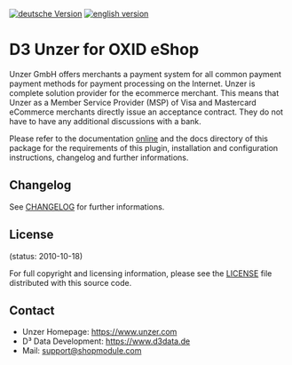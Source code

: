 [![deutsche Version](https://logos.oxidmodule.com/de2_xs.svg)](README.md)
[![english version](https://logos.oxidmodule.com/en2_xs.svg)](README.en.md)

# D3 Unzer for OXID eShop

Unzer GmbH offers merchants a payment system for all common payment payment methods for payment processing on the Internet. Unzer is complete solution provider for the ecommerce merchant. This means that Unzer as a Member Service Provider (MSP) of Visa and Mastercard eCommerce merchants directly issue an acceptance contract. They do not have to have any additional discussions with a bank.

Please refer to the documentation [online](https://docs.oxidmodule.com/Unzer/) and the docs directory of this package for the requirements of this plugin, installation and configuration instructions, changelog and further informations.

## Changelog
See [CHANGELOG](docs/daux/changelog/010_Changelog.md) for further informations.

## License
(status: 2010-10-18)

For full copyright and licensing information, please see the [LICENSE](LICENSE.md) file distributed with this source code.

## Contact
- Unzer Homepage: https://www.unzer.com
- D³ Data Development: https://www.d3data.de
- Mail: support@shopmodule.com